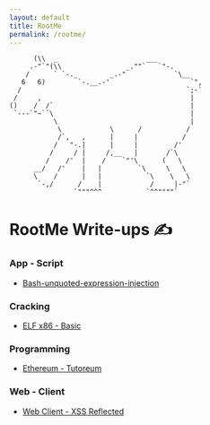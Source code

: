 ```yaml
---
layout: default
title: RootMe
permalink: /rootme/
---
```


```
      (\\  _                      ___
     .-"`"(\\                _.""`   `"-.
    /      ` `-._        _.-"            `\__
   6   6)        `-.__.-'                    `",
  /                                         `;-`
 /     ,                                     |
()    /  /`                                  |
 `---`"~``\                                  |
           \                                 |
            \            \      /           /
            /`,   ,      |     |           /
           /   "-.|      |     |         /'
          /     / |     /,__   |       /`\
         /    /'  |    /    `"'\      (   \
      __/   /'    |   |         `\     \   \
      \    /      |   |           `\    \   \
       `-,/      /    |            /     |-"`
                `"""^^^           `^^""""`
```
# RootMe Write-ups ✍️

### App - Script
- [Bash-unquoted-expression-injection](/app-script/bash-unquoted-expression-injection)

### Cracking
- [ELF x86 - Basic](/cracking/elf-x86-basic)

### Programming
- [Ethereum - Tutoreum](/programming/ethereum-tutoreum)

### Web - Client
- [Web Client - XSS Reflected](/web-client/xss-reflected)
